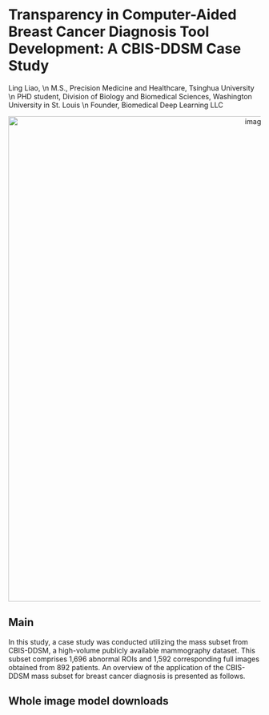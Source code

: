 # Transparency in Computer-Aided Breast Cancer Diagnosis Tool Development: A CBIS-DDSM Case Study

Ling Liao, \n
M.S., Precision Medicine and Healthcare, Tsinghua University \n
PHD student, Division of Biology and Biomedical Sciences, Washington University in St. Louis \n
Founder, Biomedical Deep Learning LLC

<div style="text-align: center;">
  <img width="970" alt="image" src="https://github.com/lingliao/Transparency-in-CABCDTD/assets/91222367/93f7aa76-4a39-4534-be60-ba14a795155f">
</div>

## Main
In this study, a case study was conducted utilizing the mass subset from CBIS-DDSM, a high-volume publicly available mammography dataset. This subset comprises 1,696 abnormal ROIs and 1,592 corresponding full images obtained from 892 patients. An overview of the application of the CBIS-DDSM mass subset for breast cancer diagnosis is presented as follows.








## Whole image model downloads
